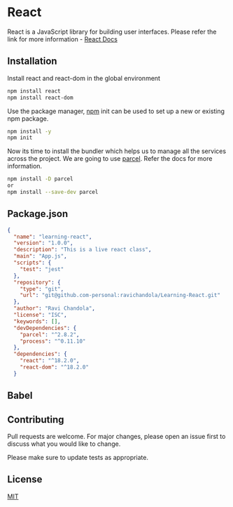 # React

React is a JavaScript library for building user interfaces.
Please refer the link for more information - [React Docs](https://reactjs.org/docs/getting-started.html)

## Installation

Install react and react-dom in the global environment 

```bash
npm install react
npm install react-dom
```
Use the package manager, [npm](https://docs.npmjs.com/cli/v7/commands/npm-install) init <initializer> can be used to set up a new or existing npm package.



```bash
npm install -y  
npm init
```

Now its time to install the bundler which helps us to manage all the services across the project. We are going to use [parcel](https://parceljs.org/docs/). Refer the docs for more information.

```bash
npm install -D parcel
or
npm install --save-dev parcel
``` 

## Package.json

```json
{
  "name": "learning-react",
  "version": "1.0.0",
  "description": "This is a live react class",
  "main": "App.js",
  "scripts": {
    "test": "jest"
  },
  "repository": {
    "type": "git",
    "url": "git@github.com-personal:ravichandola/Learning-React.git"
  },
  "author": "Ravi Chandola",
  "license": "ISC",
  "keywords": [],
  "devDependencies": {
    "parcel": "^2.8.2",
    "process": "^0.11.10"
  },
  "dependencies": {
    "react": "^18.2.0",
    "react-dom": "^18.2.0"
  }
```
## Babel


## Contributing

Pull requests are welcome. For major changes, please open an issue first
to discuss what you would like to change.

Please make sure to update tests as appropriate.

## License

[MIT](https://choosealicense.com/licenses/mit/)